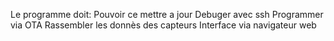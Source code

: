 Le programme doit:
Pouvoir ce mettre a jour
Debuger avec ssh
Programmer via OTA
Rassembler les donnès des capteurs 
Interface via navigateur web

